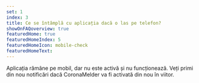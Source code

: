 ```yaml
---
set: 1
index: 3
title: Ce se întâmplă cu aplicația dacă o las pe telefon?
showOnFAQoverview: true
featuredHome: true
featuredHomeIndex: 5
featuredHomeIcon: mobile-check
featuredHomeText: 
---
```

Aplicația rămâne pe mobil, dar nu este activă și nu funcționează. Veți primi din nou notificări dacă CoronaMelder va fi activată din nou în viitor.
